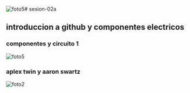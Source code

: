 ![foto5](https://github.com/user-attachments/assets/b1a347ca-2bb9-41ec-8e15-151dcdefe993)# sesion-02a
## introduccion a github y componentes electricos

### componentes y circuito 1
![foto5](https://github.com/user-attachments/assets/4fc794e2-8415-4af5-a2db-6e27aa7027b9)

### aplex twin y aaron swartz
![foto2](https://github.com/user-attachments/assets/68e9150f-f196-421d-8f64-ea3c7ee603a4)

